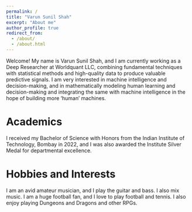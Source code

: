 ```yaml
---
permalink: /
title: "Varun Sunil Shah"
excerpt: "About me"
author_profile: true
redirect_from: 
  - /about/
  - /about.html
---
```


Welcome! My name is Varun Sunil Shah, and I am currently working as a Deep Researcher at Worldquant LLC, combining fundamental techniques with statistical methods and high-quality data to produce valuable predictive signals. I am very interested in machine intelligence and decision-making, and in mathematically modeling human learning and decision-making and integrating the same with machine intelligence in the hope of building more ‘human’ machines.

Academics
======
I received my Bachelor of Science with Honors from the Indian Institute of Technology, Bombay in 2022, and I was also awarded the Institute Silver Medal for departmental excellence.

Hobbies and Interests
======
I am an avid amateur musician, and I play the guitar and bass. I also mix music. I am a huge football fan, and I love to play football and tennis. I also enjoy playing Dungeons and Dragons and other RPGs.